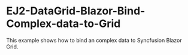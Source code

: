 # EJ2-DataGrid-Blazor-Bind-Complex-data-to-Grid
This example shows how to bind an complex data to Syncfusion Blazor Grid.
